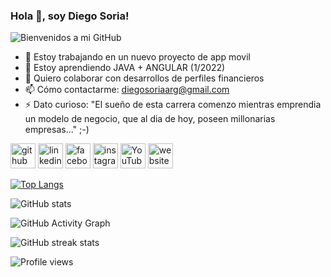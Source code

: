 ### Hola 👋, soy Diego Soria!
![Bienvenidos a mi GitHub](https://scontent.fcor10-3.fna.fbcdn.net/v/t1.6435-9/126273583_103733661564786_7523905026741892139_n.png?_nc_cat=109&ccb=1-5&_nc_sid=e3f864&_nc_ohc=hjib6CfPyUIAX-5c0nW&tn=oZE4EBV6LONFpP30&_nc_ht=scontent.fcor10-3.fna&oh=00_AT9BO_8Pmgi9132SXxZ42wmqLYWgUHYdhSe3njU184XXMA&oe=625F7260)



- 🔭 Estoy trabajando en un nuevo proyecto de app movil 
- 🌱 Estoy aprendiendo JAVA + ANGULAR (1/2022) 
- 👯 Quiero colaborar con desarrollos de perfiles financieros 
- 📫 Cómo contactarme: diegosoriaarg@gmail.com 
- ⚡ Dato curioso: "El sueño de esta carrera comenzo mientras emprendia un modelo de negocio, que al dia de hoy, poseen millonarias empresas..."  ;-) 


[<img src='https://cdn.jsdelivr.net/npm/simple-icons@3.0.1/icons/github.svg' alt='github' height='40'>](https://github.com/DiegoSoriaArg)  [<img src='https://cdn.jsdelivr.net/npm/simple-icons@3.0.1/icons/linkedin.svg' alt='linkedin' height='40'>](https://www.linkedin.com/in/diegosoriaargentina/)  [<img src='https://cdn.jsdelivr.net/npm/simple-icons@3.0.1/icons/facebook.svg' alt='facebook' height='40'>](https://www.facebook.com/SoriaDev)  [<img src='https://cdn.jsdelivr.net/npm/simple-icons@3.0.1/icons/instagram.svg' alt='instagram' height='40'>](https://www.instagram.com/d1eg0.soria/)  [<img src='https://cdn.jsdelivr.net/npm/simple-icons@3.0.1/icons/youtube.svg' alt='YouTube' height='40'>](https://www.youtube.com/channel/UCLBBx4BzIAY-grcOSDpefOw)  [<img src='https://cdn.jsdelivr.net/npm/simple-icons@3.0.1/icons/icloud.svg' alt='website' height='40'>](https://portafoliouno-e576d.web.app/)  

[![Top Langs](https://github-readme-stats.vercel.app/api/top-langs/?username=DiegoSoriaArg)](https://github.com/anuraghazra/github-readme-stats)

![GitHub stats](https://github-readme-stats.vercel.app/api?username=DiegoSoriaArg&show_icons=true)  

![GitHub Activity Graph](https://activity-graph.herokuapp.com/graph?username=DiegoSoriaArg)  

![GitHub streak stats](https://github-readme-streak-stats.herokuapp.com/?user=DiegoSoriaArg)  

![Profile views](https://gpvc.arturio.dev/DiegoSoriaArg)  
